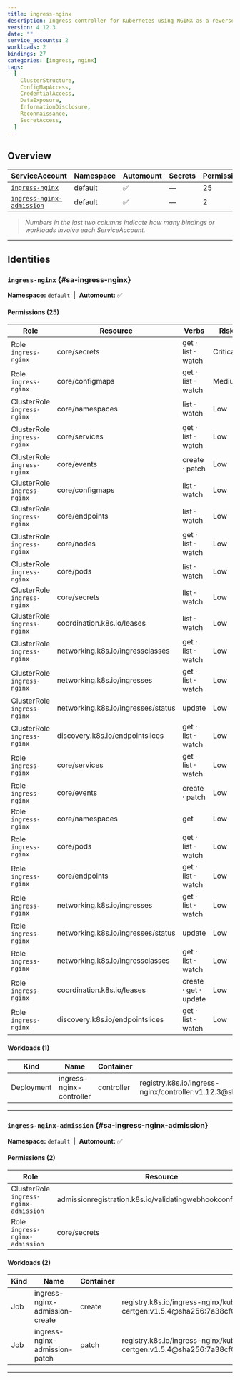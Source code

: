 ```yaml
---
title: ingress-nginx
description: Ingress controller for Kubernetes using NGINX as a reverse proxy and load balancer
version: 4.12.3
date: ""
service_accounts: 2
workloads: 2
bindings: 27
categories: [ingress, nginx]
tags:
  [
    ClusterStructure,
    ConfigMapAccess,
    CredentialAccess,
    DataExposure,
    InformationDisclosure,
    Reconnaissance,
    SecretAccess,
  ]
---
```


## Overview

| ServiceAccount                                           | Namespace | Automount | Secrets | Permissions | Workloads |
| -------------------------------------------------------- | --------- | --------- | ------- | ----------- | --------- |
| [`ingress-nginx`](#sa-ingress-nginx)                     | default   | ✅        | —       | 25          | 1         |
| [`ingress-nginx-admission`](#sa-ingress-nginx-admission) | default   | ✅        | —       | 2           | 2         |

> _Numbers in the last two columns indicate how many bindings or workloads involve each ServiceAccount._

---

## Identities

### `ingress-nginx` {#sa-ingress-nginx}

**Namespace:** `default` &nbsp;|&nbsp; **Automount:** ✅

#### Permissions (25)

| Role                        | Resource                           | Verbs                 | Risk     |
| --------------------------- | ---------------------------------- | --------------------- | -------- |
| Role `ingress-nginx`        | core/secrets                       | get · list · watch    | Critical |
| Role `ingress-nginx`        | core/configmaps                    | get · list · watch    | Medium   |
| ClusterRole `ingress-nginx` | core/namespaces                    | list · watch          | Low      |
| ClusterRole `ingress-nginx` | core/services                      | get · list · watch    | Low      |
| ClusterRole `ingress-nginx` | core/events                        | create · patch        | Low      |
| ClusterRole `ingress-nginx` | core/configmaps                    | list · watch          | Low      |
| ClusterRole `ingress-nginx` | core/endpoints                     | list · watch          | Low      |
| ClusterRole `ingress-nginx` | core/nodes                         | get · list · watch    | Low      |
| ClusterRole `ingress-nginx` | core/pods                          | list · watch          | Low      |
| ClusterRole `ingress-nginx` | core/secrets                       | list · watch          | Low      |
| ClusterRole `ingress-nginx` | coordination.k8s.io/leases         | list · watch          | Low      |
| ClusterRole `ingress-nginx` | networking.k8s.io/ingressclasses   | get · list · watch    | Low      |
| ClusterRole `ingress-nginx` | networking.k8s.io/ingresses        | get · list · watch    | Low      |
| ClusterRole `ingress-nginx` | networking.k8s.io/ingresses/status | update                | Low      |
| ClusterRole `ingress-nginx` | discovery.k8s.io/endpointslices    | get · list · watch    | Low      |
| Role `ingress-nginx`        | core/services                      | get · list · watch    | Low      |
| Role `ingress-nginx`        | core/events                        | create · patch        | Low      |
| Role `ingress-nginx`        | core/namespaces                    | get                   | Low      |
| Role `ingress-nginx`        | core/pods                          | get · list · watch    | Low      |
| Role `ingress-nginx`        | core/endpoints                     | get · list · watch    | Low      |
| Role `ingress-nginx`        | networking.k8s.io/ingresses        | get · list · watch    | Low      |
| Role `ingress-nginx`        | networking.k8s.io/ingresses/status | update                | Low      |
| Role `ingress-nginx`        | networking.k8s.io/ingressclasses   | get · list · watch    | Low      |
| Role `ingress-nginx`        | coordination.k8s.io/leases         | create · get · update | Low      |
| Role `ingress-nginx`        | discovery.k8s.io/endpointslices    | get · list · watch    | Low      |

#### Workloads (1)

| Kind       | Name                     | Container  | Image                                                                                                                    |
| ---------- | ------------------------ | ---------- | ------------------------------------------------------------------------------------------------------------------------ |
| Deployment | ingress-nginx-controller | controller | registry.k8s.io/ingress-nginx/controller:v1.12.3@sha256:ac444cd9515af325ba577b596fe4f27a34be1aa330538e8b317ad9d6c8fb94ee |

---

### `ingress-nginx-admission` {#sa-ingress-nginx-admission}

**Namespace:** `default` &nbsp;|&nbsp; **Automount:** ✅

#### Permissions (2)

| Role                                  | Resource                                                     | Verbs        | Risk |
| ------------------------------------- | ------------------------------------------------------------ | ------------ | ---- |
| ClusterRole `ingress-nginx-admission` | admissionregistration.k8s.io/validatingwebhookconfigurations | get · update | Low  |
| Role `ingress-nginx-admission`        | core/secrets                                                 | create · get | Low  |

#### Workloads (2)

| Kind | Name                           | Container | Image                                                                                                                             |
| ---- | ------------------------------ | --------- | --------------------------------------------------------------------------------------------------------------------------------- |
| Job  | ingress-nginx-admission-create | create    | registry.k8s.io/ingress-nginx/kube-webhook-certgen:v1.5.4@sha256:7a38cf0f8480775baaee71ab519c7465fd1dfeac66c421f28f087786e631456e |
| Job  | ingress-nginx-admission-patch  | patch     | registry.k8s.io/ingress-nginx/kube-webhook-certgen:v1.5.4@sha256:7a38cf0f8480775baaee71ab519c7465fd1dfeac66c421f28f087786e631456e |

---
